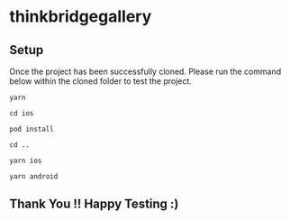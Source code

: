 # thinkbridgegallery

## Setup

Once the project has been successfully cloned. Please run the command below within the cloned folder to test the project.

```
yarn
```

```
cd ios
```

```
pod install
```

```
cd ..
```

```
yarn ios
```

```
yarn android
```

## Thank You !! Happy Testing :)
